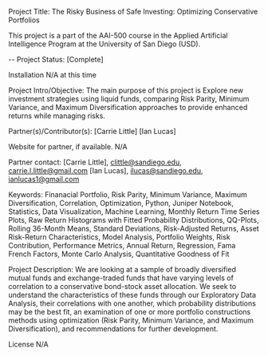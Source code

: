 Project Title: The Risky Business of Safe Investing: Optimizing Conservative Portfolios

This project is a part of the AAI-500 course in the Applied Artificial Intelligence Program at the University of San Diego (USD).

-- Project Status: [Complete]

Installation N/A at this time

Project Intro/Objective: The main purpose of this project is Explore new investment strategies using liquid funds, comparing Risk Parity, Minimum Variance, and Maximum Diversification approaches to provide enhanced returns while managing risks.

Partner(s)/Contributor(s): [Carrie Little] [Ian Lucas]

Website for partner, if available. N/A

Partner contact: [Carrie Little], clittle@sandiego.edu, carrie.l.little@gmail.com [Ian Lucas], ilucas@sandiego.edu, ianlucas1@gmail.com

Keywords: Finanacial Portfolio, Risk Parity, Minimum Variance, Maximum Diversification, Correlation, Optimization, Python, Juniper Notebook, Statistics, Data Visualization, Machine Learning, Monthly Return Time Series Plots, Raw Return Histograms with Fitted Probability Distributions, QQ-Plots, Rolling 36-Month Means, Standard Deviations, Risk-Adjusted Returns, Asset Risk-Return Characteristics, Model Analysis, Portfolio Weights, Risk Contribution, Performance Metrics, Annual Return, Regression, Fama French Factors, Monte Carlo Analysis, Quantitative Goodness of Fit

Project Description: We are looking at a sample of broadly diversified mutual funds and exchange-traded funds that have varying levels of correlation to a conservative bond-stock asset allocation. We seek to understand the characteristics of these funds through our Exploratory Data Analysis, their correlations with one another, which probability distributions may be the best fit, an examination of one or more portfolio constructions methods using optimization (Risk Parity, Minimum Variance, and Maximum Diversification), and recommendations for further development.

License N/A

